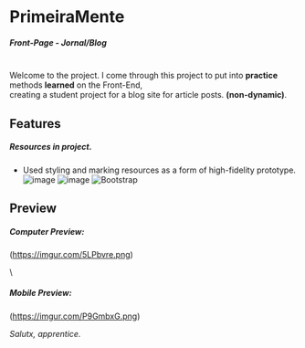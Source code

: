 # PrimeiraMente
##### Front-Page - Jornal/Blog
\
Welcome to the project.
I come through this project to put into **practice** methods **learned** on the Front-End, \
creating a student project for a blog site for article posts. **(non-dynamic)**.

## Features
##### Resources in project.
- Used styling and marking resources as a form of high-fidelity prototype.
\
![image](https://img.shields.io/badge/HTML5-E34F26?style=for-the-badge&logo=html5&logoColor=white) ![image](https://img.shields.io/badge/CSS3-1572B6?style=for-the-badge&logo=css3&logoColor=white) ![Bootstrap](https://img.shields.io/badge/bootstrap-%23563D7C.svg?style=for-the-badge&logo=bootstrap&logoColor=white)


## Preview
##### Computer Preview:
(https://imgur.com/5LPbvre.png)

\

##### Mobile Preview:
(https://imgur.com/P9GmbxG.png)

*Salutx, apprentice.*
